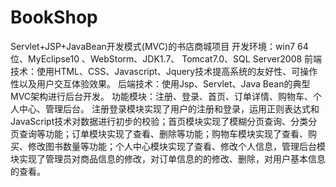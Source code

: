 # BookShop
Servlet+JSP+JavaBean开发模式(MVC)的书店商城项目
开发环境：win7 64位、MyEclipse10 、WebStorm、JDK1.7、 Tomcat7.0、SQL Server2008
前端技术：使用HTML、CSS、Javascript、Jquery技术提高系统的友好性、可操作性以及用户交互体验效果。
后端技术：使用Jsp、Servlet、Java Bean的典型MVC架构进行后台开发。
功能模块：注册、登录、首页、订单详情、购物车、个人中心、管理后台。
注册登录模块实现了用户的注册和登录，运用正则表达式和JavaScript技术对数据进行初步的校验；首页模块实现了模糊分页查询、分类分页查询等功能；订单模块实现了查看、删除等功能；购物车模块实现了查看、购买、修改图书数量等功能；个人中心模块实现了查看、修改个人信息，管理后台模块实现了管理员对商品信息的修改，对订单信息的的修改、删除，对用户基本信息的查看。
